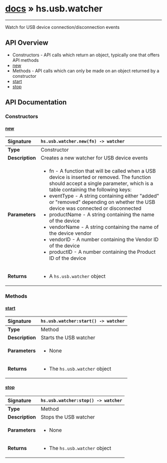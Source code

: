 # [docs](index.md) » hs.usb.watcher
---

Watch for USB device connection/disconnection events

## API Overview
* Constructors - API calls which return an object, typically one that offers API methods
 * [new](#new)
* Methods - API calls which can only be made on an object returned by a constructor
 * [start](#start)
 * [stop](#stop)

## API Documentation

### Constructors

#### [new](#new)
| <span style="float: left;">**Signature**</span> | <span style="float: left;">`hs.usb.watcher.new(fn) -> watcher` </span>                                                          |
| -----------------------------------------------------|---------------------------------------------------------------------------------------------------------|
| **Type**                                             | Constructor |
| **Description**                                      | Creates a new watcher for USB device events |
| **Parameters**                                       | <ul><li>fn - A function that will be called when a USB device is inserted or removed. The function should accept a single parameter, which is a table containing the following keys:</li><li>eventType - A string containing either "added" or "removed" depending on whether the USB device was connected or disconnected</li><li>productName - A string containing the name of the device</li><li>vendorName - A string containing the name of the device vendor</li><li>vendorID - A number containing the Vendor ID of the device</li><li>productID - A number containing the Product ID of the device</li></ul> |
| **Returns**                                          | <ul><li>A <code>hs.usb.watcher</code> object</li></ul> |

### Methods

#### [start](#start)
| <span style="float: left;">**Signature**</span> | <span style="float: left;">`hs.usb.watcher:start() -> watcher` </span>                                                          |
| -----------------------------------------------------|---------------------------------------------------------------------------------------------------------|
| **Type**                                             | Method |
| **Description**                                      | Starts the USB watcher |
| **Parameters**                                       | <ul><li>None</li></ul> |
| **Returns**                                          | <ul><li>The <code>hs.usb.watcher</code> object</li></ul> |

#### [stop](#stop)
| <span style="float: left;">**Signature**</span> | <span style="float: left;">`hs.usb.watcher:stop() -> watcher` </span>                                                          |
| -----------------------------------------------------|---------------------------------------------------------------------------------------------------------|
| **Type**                                             | Method |
| **Description**                                      | Stops the USB watcher |
| **Parameters**                                       | <ul><li>None</li></ul> |
| **Returns**                                          | <ul><li>The <code>hs.usb.watcher</code> object</li></ul> |

